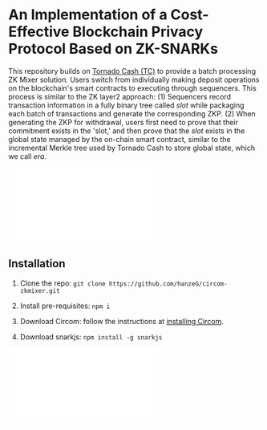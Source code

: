 # An Implementation of a Cost-Effective Blockchain Privacy Protocol Based on ZK-SNARKs

This repository builds on [Tornado Cash (TC)](https://github.com/tornadocash/tornado-core.git) to provide a batch processing ZK Mixer solution. Users switch from individually making deposit operations on the blockchain's smart contracts to executing through sequencers. This process is similar to the ZK layer2 approach: (1) Sequencers record transaction information in a fully binary tree called *slot* while packaging each batch of transactions and generate the corresponding ZKP. (2) When generating the ZKP for withdrawal, users first need to prove that their commitment exists in the 'slot,' and then prove that the *slot* exists in the global state managed by the on-chain smart contract, similar to the incremental Merkle tree used by Tornado Cash to store global state, which we call *era*.

![Workflow in TC and in the protocol after adopting SNARKs for batch processing](readme/lifecircle.pdf)

## Installation

1. Clone the repo: `git clone https://github.com/hanzeG/circom-zkmixer.git`

2. Install pre-requisites: `npm i`

3. Download Circom: follow the instructions at [installing Circom](https://docs.circom.io/getting-started/installation/).

4. Download snarkjs: `npm install -g snarkjs`

![The left and right parts of the diagram respectively illustrate the interaction workflows among the main entities in the TC protocol and in our modified protocol. In the TC protocol workflow, using an incremental Merkle tree of depth 2 as an example, we demonstrate the main steps of completing a deposit at time $t0$-$t1$ and a withdraw at time $t3$. In the workflow of the modified protocol, using the same depth 2 incremental Merkle tree \emph{era} and a fully populated Merkle tree \emph{slot} as examples, we show the main steps of the sequencer completing a batch submission at time $t2$-$t3$, and the user performing a withdraw at the same time.](readme/reducing_cost.pdf)